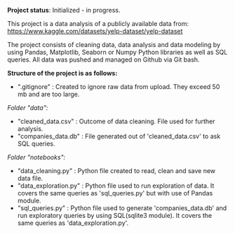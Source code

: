 **Project status**: Initialized - in progress.

This project is a data analysis of a publicly available data from: 
https://www.kaggle.com/datasets/yelp-dataset/yelp-dataset


The project consists of cleaning data, data analysis and data modeling by using Pandas, Matplotlib, Seaborn or Numpy Python libraries as well as SQL queries. All data was pushed and managed on Github via Git bash.


**Structure of the project is as follows:**
- ".gitignore" : Created to ignore raw data from upload. They exceed 50 mb and are too large.

_Folder "data":_
- "cleaned_data.csv" : Outcome of data cleaning. File used for further analysis.
- "companies_data.db" : File generated out of 'cleaned_data.csv' to ask SQL queries.


_Folder "notebooks":_
- "data_cleaning.py" : Python file created to read, clean and save new data file.
- "data_exploration.py" : Python file used to run exploration of data. It covers the same queries as 'sql_queries.py' but with use of Pandas module.
- "sql_queries.py" : Python file used to generate 'companies_data.db' and run exploratory queries by using SQL(sqlite3 module). It covers the same queries as 'data_exploration.py'.